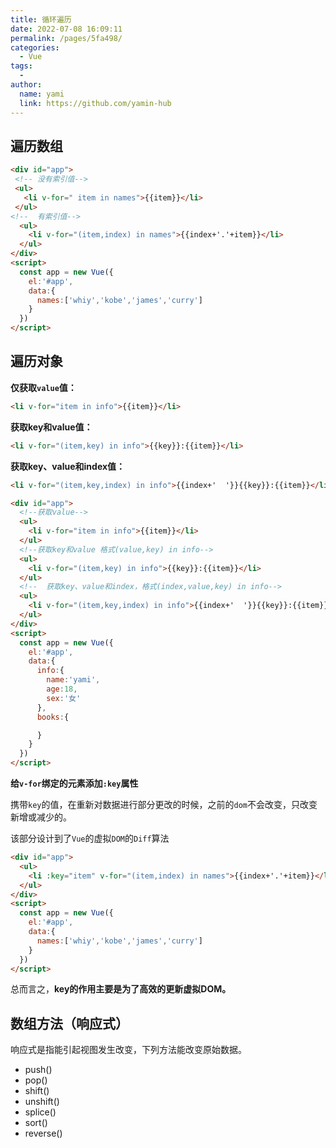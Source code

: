 ```yaml
---
title: 循环遍历
date: 2022-07-08 16:09:11
permalink: /pages/5fa498/
categories:
  - Vue
tags:
  - 
author: 
  name: yami
  link: https://github.com/yamin-hub
---
```

## 遍历数组

```html
<div id="app">
 <!-- 没有索引值-->
 <ul>
   <li v-for=" item in names">{{item}}</li>
 </ul>
<!--  有索引值-->
  <ul>
    <li v-for="(item,index) in names">{{index+'.'+item}}</li>
  </ul>
</div>
<script>
  const app = new Vue({
    el:'#app',
    data:{
      names:['whiy','kobe','james','curry']
    }
  })
</script>
```

## 遍历对象

**仅获取`value`值：**

```html
<li v-for="item in info">{{item}}</li>
```

**获取key和value值：**

```html
<li v-for="(item,key) in info">{{key}}:{{item}}</li>
```

**获取key、value和index值：**

```html
<li v-for="(item,key,index) in info">{{index+'  '}}{{key}}:{{item}}</li>
```



```html
<div id="app">
  <!--获取value-->
  <ul>
    <li v-for="item in info">{{item}}</li>
  </ul>
  <!--获取key和value 格式(value,key) in info-->
  <ul>
    <li v-for="(item,key) in info">{{key}}:{{item}}</li>
  </ul>
  <!--  获取key、value和index，格式(index,value,key) in info-->
  <ul>
    <li v-for="(item,key,index) in info">{{index+'  '}}{{key}}:{{item}}</li>
  </ul>
</div>
<script>
  const app = new Vue({
    el:'#app',
    data:{
      info:{
        name:'yami',
        age:18,
        sex:'女'
      },
      books:{

      }
    }
  })
</script>
```

**给`v-for`绑定的元素添加`:key`属性**

携带`key`的值，在重新对数据进行部分更改的时候，之前的`dom`不会改变，只改变新增或减少的。

该部分设计到了`Vue`的虚拟`DOM`的`Diff`算法

```html
<div id="app">
  <ul>
    <li :key="item" v-for="(item,index) in names">{{index+'.'+item}}</li>
  </ul>
</div>
<script>
  const app = new Vue({
    el:'#app',
    data:{
      names:['whiy','kobe','james','curry']
    }
  })
</script>
```

总而言之，**key的作用主要是为了高效的更新虚拟DOM。**

## 数组方法（响应式）

响应式是指能引起视图发生改变，下列方法能改变原始数据。

- push()
- pop()
- shift()
- unshift()
- splice()
- sort()
- reverse()
